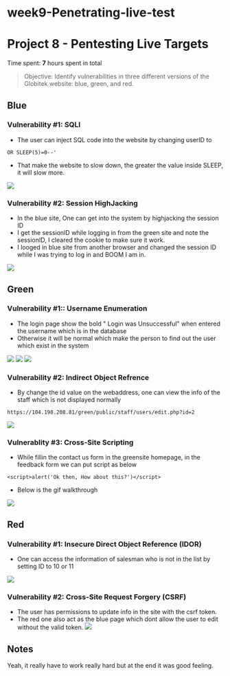 # week9-Penetrating-live-test
# Project 8 - Pentesting Live Targets

Time spent: **7** hours spent in total

> Objective: Identify vulnerabilities in three different versions of the Globitek website: blue, green, and red.



## Blue

### Vulnerability #1: SQLI
* The user can inject SQL code into the website by changing userID to 
```
OR SLEEP(5)=0--'
```
* That make the website to slow down, the greater the value inside SLEEP, it will slow more.

![](Images/Sqli.gif)


### Vulnerability #2: Session HighJacking

* In the blue site, One can get into the system by highjacking the session ID
* I get the sessionID while logging in from the green site and note the sessionID, I cleared the cookie to make sure it work.
* I looged in blue site from another browser and changed the session ID while I was trying to log in and BOOM I am in.

![](Images/SessionBlue.gif)


## Green


### Vulnerability #1:: Username Enumeration
* The login page show the bold " Login was Unsuccessful" when entered the username which is in the database
* Otherwise it will be normal which make the person to find out the user which exist in the system

![](Images/Green_useremu/useremu.gif)
![](Images/Green_useremu/sameuser.png)
![](Images/Green_useremu/differntuser.png)

### Vulnerability #2: Indirect Object Refrence 
* By change the id value on the webaddress, one can view the info of the staff which is not displayed normally
```
https://104.198.208.81/green/public/staff/users/edit.php?id=2 
```
![](Images/indirectobjectreference.gif)

### Vulnerablity #3: Cross-Site Scripting 
* While fillin the contact us form in the greensite homepage, in the feedback form we can put script as below

```
<script>alert('Ok then, How about this?')</script>

```
* Below is the gif walkthrough

![](Images/NewXRF.gif)

## Red

### Vulnerability #1: Insecure Direct Object Reference (IDOR)

* One can access the information of salesman who is not in the list by setting ID to 10 or 11

![](Images/indirectobjectreferenceRED.gif)

### Vulnerability #2: Cross-Site Request Forgery (CSRF)

* The user has permissions to update info in the site with the csrf token.
* The red one also act as the blue page which dont allow the user to edit without the valid token.
![](Images/CSFRFRed.gif)

## Notes
Yeah, it really have to work really hard but at the end it was good feeling.
